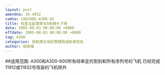 ```yaml
---
layout: post
amendno: 39-4952
cadno: CAD2005-A300-02
title: 检查主起落架与5肋接头下缘
date: 2005-08-03 00:00:00 +0800
effdate: 2005-08-03 00:00:00 +0800
tag: A300
categories: 民航西北地区管理局适航审定处
author: 田有锋
---
```


##适用范围:
A300和A300-600所有经审定的型别和所有序列号的飞机 已经完成11912或11932号改装的飞机除外

